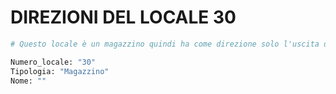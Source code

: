 # DIREZIONI DEL LOCALE 30

```python
# Questo locale è un magazzino quindi ha come direzione solo l'uscita di emergenza!
```

```python
Numero_locale: "30"
Tipologia: "Magazzino"
Nome: ""
```
